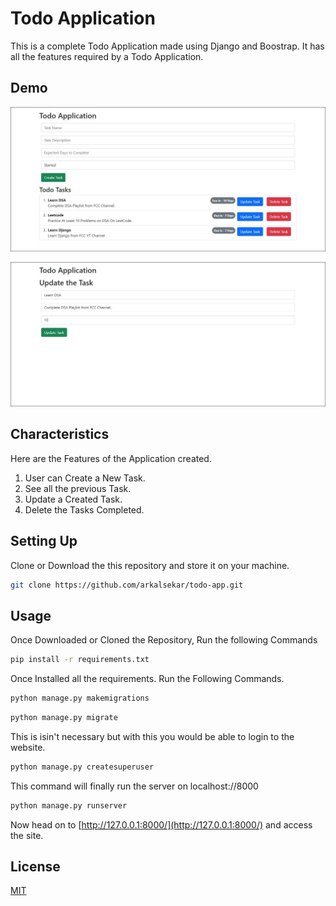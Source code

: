 # Todo Application  

This is a complete Todo Application made using Django and Boostrap. It has all the features required by a Todo Application. 

## Demo 
![Demo 1](https://github.com/arkalsekar/todo-app/blob/main/demo/home.JPG?raw=true)

![Demo 2](https://github.com/arkalsekar/todo-app/blob/main/demo/update.JPG?raw=true)

## Characteristics

Here are the Features of the Application created.
</br>
1. User can Create a New Task.
2. See all the previous Task.
3. Update a Created Task.
4. Delete the Tasks Completed.


## Setting Up

Clone or Download the this repository and store it on your machine. 
```bash
git clone https://github.com/arkalsekar/todo-app.git
```

## Usage
Once Downloaded or Cloned the Repository, Run the following Commands

```bash
pip install -r requirements.txt
```
Once Installed all the requirements. Run the Following Commands.
```bash
python manage.py makemigrations
```
```bash
python manage.py migrate
```
This is isin't necessary but with this you would be able to login to the website.
```bash
python manage.py createsuperuser
```
This command will finally run the server on localhost://8000
```bash
python manage.py runserver
```
Now head on to [http://127.0.0.1:8000/](http://127.0.0.1:8000/) and access the site.


## License
[MIT](https://choosealicense.com/licenses/mit/)
